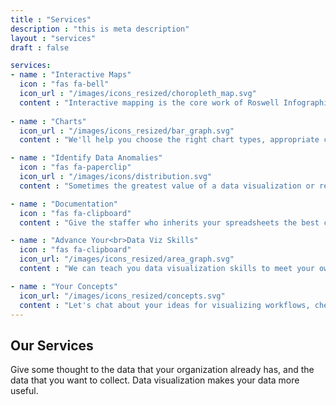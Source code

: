 ```yaml
---
title : "Services"
description : "this is meta description"
layout : "services"
draft : false

services:
- name : "Interactive Maps"
  icon : "fas fa-bell"
  icon_url : "/images/icons_resized/choropleth_map.svg"
  content : "Interactive mapping is the core work of Roswell Infographics. Bring your data to life. Scorecard Maps. Vote Maps. Dot Maps. "
  
- name : "Charts"
  icon_url : "/images/icons_resized/bar_graph.svg"
  content : "We'll help you choose the right chart types, appropriate colors, and best user experience for data visualizations for your email, video, websites, or reports"

- name : "Identify Data Anomalies"
  icon : "fas fa-paperclip"
  icon_url : "/images/icons/distribution.svg"
  content : "Sometimes the greatest value of a data visualization or report is to help reveal (and&nbsp;correct!) errors in your data."

- name : "Documentation"
  icon : "fas fa-clipboard"
  content : "Give the staffer who inherits your spreadsheets the best chance of continuing your good work. Give 'You&#8209;6&#8209;months&#8209;from&#8209;now' the best chance, as well!"

- name : "Advance Your<br>Data Viz Skills"
  icon : "fas fa-clipboard"
  icon_url: "/images/icons_resized/area_graph.svg"
  content : "We can teach you data visualization skills to meet your own charting and mapping needs"

- name : "Your Concepts"
  icon_url: "/images/icons_resized/concepts.svg"
  content : "Let's chat about your ideas for visualizing workflows, chemical formulas, numbers, stories, and issues."
---
```


## Our **Services**
Give some thought to the data that your organization already has, and the data that you want to collect. Data visualization makes your data more useful.
